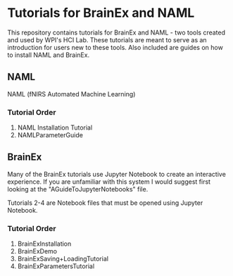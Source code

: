 # Tutorials for BrainEx and NAML
This repository contains tutorials for BrainEx and NAML - two tools created and used by WPI's HCI Lab. These tutorials are meant to serve as an introduction for users new to these tools. Also included are guides on how to install NAML and BrainEx. 

## NAML

NAML (fNIRS Automated Machine Learning)

### Tutorial Order

1. NAML Installation Tutorial
2. NAMLParameterGuide

## BrainEx

Many of the BrainEx tutorials use Jupyter Notebook to create an interactive experience. If you are unfamiliar with this system I would suggest first looking at the "AGuideToJupyterNotebooks" file.

Tutorials 2-4 are Notebook files that must be opened using Jupyter Notebook. 

### Tutorial Order

1. BrainExInstallation
2. BrainExDemo
3. BrainExSaving+LoadingTutorial
4. BrainExParametersTutorial
